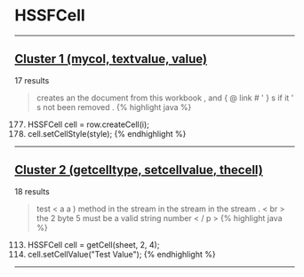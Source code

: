 # HSSFCell

***

## [Cluster 1 (mycol, textvalue, value)](./1)
17 results
> creates an the document from this workbook , and { @ link # ' } s if it ' s not been removed . 
{% highlight java %}
177. HSSFCell cell = row.createCell(i);
189. cell.setCellStyle(style);
{% endhighlight %}

***

## [Cluster 2 (getcelltype, setcellvalue, thecell)](./2)
18 results
> test < a a ) method in the stream in the stream in the stream . < br > the 2 byte 5 must be a valid string number < / p > 
{% highlight java %}
113. HSSFCell cell = getCell(sheet, 2, 4);
114. cell.setCellValue("Test Value");
{% endhighlight %}

***

